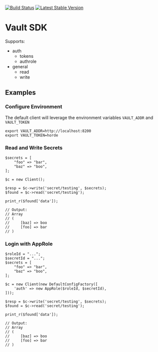 [![Build Status](https://travis-ci.org/fliglio/vault.svg?branch=master)](https://travis-ci.org/fliglio/vault)
[![Latest Stable Version](https://poser.pugx.org/fliglio/vault/v/stable.svg)](https://packagist.org/packages/fliglio/vault)

# Vault SDK

Supports:

- auth
	- tokens
	- authrole
- general
	- read
	- write


## Examples

### Configure Environment

The default client will leverage the environment variables `VAULT_ADDR` and `VAULT_TOKEN`

	export VAULT_ADDR=http://localhost:8200
	export VAULT_TOKEN=horde

### Read and Write Secrets

	$secrets = [
		"foo" => "bar",
		"baz" => "boo",
	];

	$c = new Client();

	$resp = $c->write('secret/testing', $secrets);
	$found = $c->read('secret/testing');

	print_r($found['data']);
	
	// Output:
	// Array
	// (
	//     [baz] => boo
	//     [foo] => bar
	// )

### Login with AppRole
	
	$roleId = "...";
	$secretId = "...";
	$secrets = [
		"foo" => "bar",
		"baz" => "boo",
	];

	$c = new Client(new DefaultConfigFactory([
		'auth' => new AppRole($roleId, $secretId),
	]));

	$resp = $c->write('secret/testing', $secrets);
	$found = $c->read('secret/testing');

	print_r($found['data']);
	
	// Output:
	// Array
	// (
	//     [baz] => boo
	//     [foo] => bar
	// )
